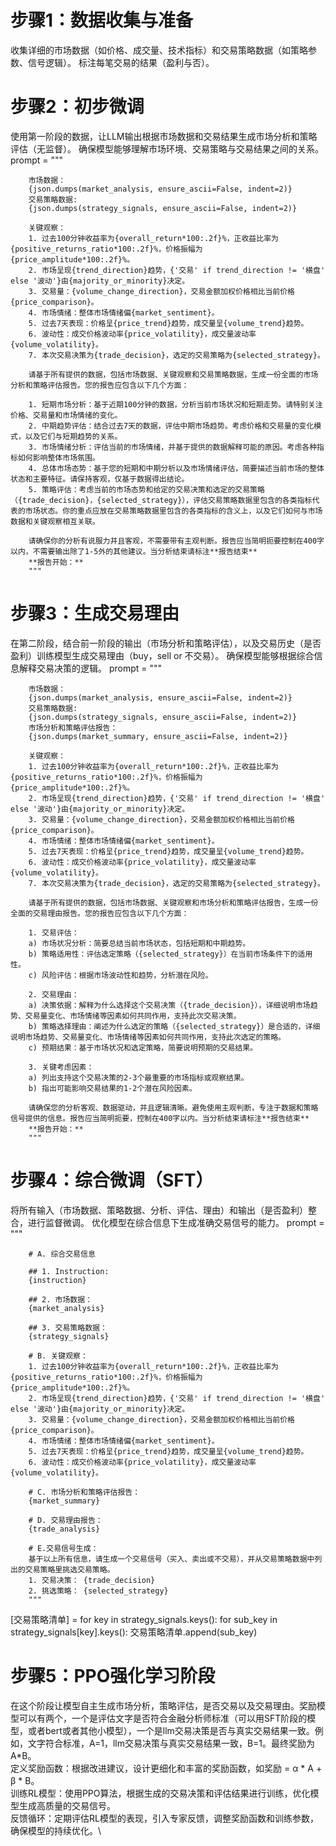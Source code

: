 # 步骤1：数据收集与准备
收集详细的市场数据（如价格、成交量、技术指标）和交易策略数据（如策略参数、信号逻辑）。
标注每笔交易的结果（盈利与否）。

# 步骤2：初步微调
使用第一阶段的数据，让LLM输出根据市场数据和交易结果生成市场分析和策略评估（无监督）。
确保模型能够理解市场环境、交易策略与交易结果之间的关系。
prompt = 
"""

        市场数据：
        {json.dumps(market_analysis, ensure_ascii=False, indent=2)}
        交易策略数据:
        {json.dumps(strategy_signals, ensure_ascii=False, indent=2)}

        关键观察：
        1. 过去100分钟收益率为{overall_return*100:.2f}%，正收益比率为{positive_returns_ratio*100:.2f}%，价格振幅为{price_amplitude*100:.2f}%。
        2. 市场呈现{trend_direction}趋势，{'交易' if trend_direction != '横盘' else '波动'}由{majority_or_minority}决定。
        3. 交易量：{volume_change_direction}，交易金额加权价格相比当前价格{price_comparison}。
        4. 市场情绪：整体市场情绪偏{market_sentiment}。
        5. 过去7天表现：价格呈{price_trend}趋势，成交量呈{volume_trend}趋势。
        6. 波动性：成交价格波动率{price_volatility}，成交量波动率{volume_volatility}。
        7. 本次交易决策为{trade_decision}，选定的交易策略为{selected_strategy}。

        请基于所有提供的数据，包括市场数据、关键观察和交易策略数据，生成一份全面的市场分析和策略评估报告。您的报告应包含以下几个方面：

        1. 短期市场分析：基于近期100分钟的数据，分析当前市场状况和短期走势。请特别关注价格、交易量和市场情绪的变化。
        2. 中期趋势评估：结合过去7天的数据，评估中期市场趋势。考虑价格和交易量的变化模式，以及它们与短期趋势的关系。
        3. 市场情绪分析：评估当前的市场情绪，并基于提供的数据解释可能的原因。考虑各种指标如何影响整体市场氛围。
        4. 总体市场态势：基于您的短期和中期分析以及市场情绪评估，简要描述当前市场的整体状态和主要特征。请保持客观，仅基于数据得出结论。
        5. 策略评估：考虑当前的市场态势和给定的交易决策和选定的交易策略（{trade_decision}，{selected_strategy}），评估交易策略数据里包含的各类指标代表的市场状态。你的重点应放在交易策略数据里包含的各类指标的含义上，以及它们如何与市场数据和关键观察相互关联。

        请确保你的分析有说服力并且客观，不需要带有主观判断。报告应当简明扼要控制在400字以内，不需要输出除了1-5外的其他建议。当分析结束请标注**报告结束**
        **报告开始：**
        """
# 步骤3：生成交易理由
在第二阶段，结合前一阶段的输出（市场分析和策略评估），以及交易历史（是否盈利）训练模型生成交易理由（buy，sell or 不交易）。
确保模型能够根据综合信息解释交易决策的逻辑。
prompt = 
"""

        市场数据：
        {json.dumps(market_analysis, ensure_ascii=False, indent=2)}
        交易策略数据:
        {json.dumps(strategy_signals, ensure_ascii=False, indent=2)}
        市场分析和策略评估报告：
        {json.dumps(market_summary, ensure_ascii=False, indent=2)}

        关键观察：
        1. 过去100分钟收益率为{overall_return*100:.2f}%，正收益比率为{positive_returns_ratio*100:.2f}%，价格振幅为{price_amplitude*100:.2f}%。
        2. 市场呈现{trend_direction}趋势，{'交易' if trend_direction != '横盘' else '波动'}由{majority_or_minority}决定。
        3. 交易量：{volume_change_direction}，交易金额加权价格相比当前价格{price_comparison}。
        4. 市场情绪：整体市场情绪偏{market_sentiment}。
        5. 过去7天表现：价格呈{price_trend}趋势，成交量呈{volume_trend}趋势。
        6. 波动性：成交价格波动率{price_volatility}，成交量波动率{volume_volatility}。
        7. 本次交易决策为{trade_decision}，选定的交易策略为{selected_strategy}。

        请基于所有提供的数据，包括市场数据、关键观察和市场分析和策略评估报告，生成一份全面的交易理由报告。您的报告应包含以下几个方面：

        1. 交易评估：
        a) 市场状况分析：简要总结当前市场状态，包括短期和中期趋势。
        b) 策略适用性：评估选定策略（{selected_strategy}）在当前市场条件下的适用性。
        c) 风险评估：根据市场波动性和趋势，分析潜在风险。

        2. 交易理由：
        a) 决策依据：解释为什么选择这个交易决策（{trade_decision}），详细说明市场趋势、交易量变化、市场情绪等因素如何共同作用，支持此次交易决策。
        b) 策略选择理由：阐述为什么选定的策略（{selected_strategy}）是合适的，详细说明市场趋势、交易量变化、市场情绪等因素如何共同作用，支持此次选定的策略。
        c) 预期结果：基于市场状况和选定策略，简要说明预期的交易结果。

        3. 关键考虑因素：
        a) 列出支持这个交易决策的2-3个最重要的市场指标或观察结果。
        b) 指出可能影响交易结果的1-2个潜在风险因素。

        请确保您的分析客观、数据驱动，并且逻辑清晰。避免使用主观判断，专注于数据和策略信号提供的信息。报告应当简明扼要，控制在400字以内。当分析结束请标注**报告结束**
        **报告开始：**
        """
# 步骤4：综合微调（SFT）
将所有输入（市场数据、策略数据、分析、评估、理由）和输出（是否盈利）整合，进行监督微调。
优化模型在综合信息下生成准确交易信号的能力。
prompt = 
        """
        
        # A. 综合交易信息
        
        ## 1. Instruction:
        {instruction}
        
        ## 2. 市场数据：
        {market_analysis}
        
        ## 3. 交易策略数据：
        {strategy_signals}
        
        # B. 关键观察：
        1. 过去100分钟收益率为{overall_return*100:.2f}%，正收益比率为{positive_returns_ratio*100:.2f}%，价格振幅为{price_amplitude*100:.2f}%。
        2. 市场呈现{trend_direction}趋势，{'交易' if trend_direction != '横盘' else '波动'}由{majority_or_minority}决定。
        3. 交易量：{volume_change_direction}，交易金额加权价格相比当前价格{price_comparison}。
        4. 市场情绪：整体市场情绪偏{market_sentiment}。
        5. 过去7天表现：价格呈{price_trend}趋势，成交量呈{volume_trend}趋势。
        6. 波动性：成交价格波动率{price_volatility}，成交量波动率{volume_volatility}。
        
        # C. 市场分析和策略评估报告：
        {market_summary}  
        
        # D. 交易理由报告：
        {trade_analysis}
        
        # E.交易信号生成：
        基于以上所有信息，请生成一个交易信号（买入、卖出或不交易），并从交易策略数据中列出的交易策略里挑选交易策略。
        1. 交易决策： {trade_decision}
        2. 挑选策略： {selected_strategy}
        """
[交易策略清单] = for key in strategy_signals.keys():
                for sub_key in strategy_signals[key].keys():
                        交易策略清单.append(sub_key)
                
# 步骤5：PPO强化学习阶段
在这个阶段让模型自主生成市场分析，策略评估，是否交易以及交易理由。奖励模型可以有两个，一个是评估文字是否符合金融分析师标准（可以用SFT阶段的模型，或者bert或者其他小模型），一个是llm交易决策是否与真实交易结果一致。例如，文字符合标准，A=1，llm交易决策与真实交易结果一致，B=1。最终奖励为A*B。\
定义奖励函数：根据改进建议，设计更细化和丰富的奖励函数，如奖励 = α * A + β * B。\
训练RL模型：使用PPO算法，根据生成的交易决策和评估结果进行训练，优化模型生成高质量的交易信号。\
反馈循环：定期评估RL模型的表现，引入专家反馈，调整奖励函数和训练参数，确保模型的持续优化。\
